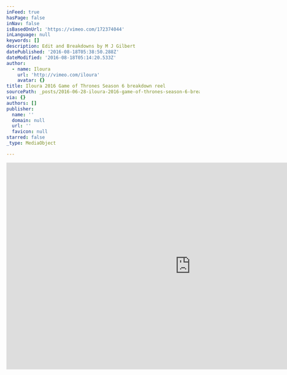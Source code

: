 ```yaml
---
inFeed: true
hasPage: false
inNav: false
isBasedOnUrl: 'https://vimeo.com/172374044'
inLanguage: null
keywords: []
description: Edit and Breakdowns by M J Gilbert
datePublished: '2016-08-18T05:38:50.288Z'
dateModified: '2016-08-18T05:14:20.533Z'
author:
  - name: Iloura
    url: 'http://vimeo.com/iloura'
    avatar: {}
title: Iloura 2016 Game of Thrones Season 6 breakdown reel
sourcePath: _posts/2016-06-28-iloura-2016-game-of-thrones-season-6-breakdown-reel.md
via: {}
authors: []
publisher:
  name: ''
  domain: null
  url: ''
  favicon: null
starred: false
_type: MediaObject

---
```

<iframe src="https://cdn.embedly.com/widgets/media.html?src=https%3A%2F%2Fplayer.vimeo.com%2Fvideo%2F172374044&amp;url=https%3A%2F%2Fvimeo.com%2F172374044&amp;image=http%3A%2F%2Fi.vimeocdn.com%2Fvideo%2F578156864_960.jpg&amp;key=b7d04c9b404c499eba89ee7072e1c4f7&amp;type=text%2Fhtml&amp;schema=vimeo" width="960" height="540" scrolling="no" frameborder="0" allowfullscreen="" style=""></iframe>